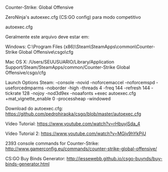 Counter-Strike: Global Offensive

ZeroNinja's autoexec.cfg (CS:GO config) para modo competitivo

autoexec.cfg

Geralmente este arquivo deve estar em:

Windows:
C:\Program Files (x86)\Steam\SteamApps\common\Counter-Strike Global Offensive\csgo\cfg

Mac OS X:
/Users/SEUUSUARIO/Library/Application Support/Steam/SteamApps/common/Counter-Strike Global Offensive/csgo/cfg

Launch Options Steam: -console -novid -noforcemaccel -noforcemspd -useforcedmparms -noborder -high -threads 4 -freq 144 -refresh 144 -tickrate 128 -nojoy -nod3d9ex -noaafonts +exec autoexec.cfg +mat_vignette_enable 0 -processheap -windowed

Download do autoexec.cfg: https://github.com/pedrohiraoka/csgo/blob/master/autoexec.cfg

Vídeo Tutorial: https://www.youtube.com/watch?v=rHbuyjSda_4

Vídeo Tutorial 2: https://www.youtube.com/watch?v=MGjv9hYkPjU

2393 console commands for Counter-Strike: http://www.gamerconfig.eu/commands/counter-strike-global-offensive/

CS:GO Buy Binds Generator: http://jessewebb.github.io/csgo-buynds/buy-binds-generator.html

